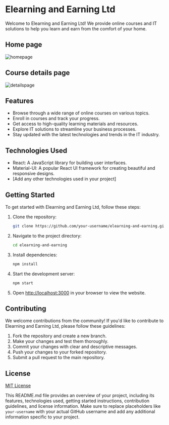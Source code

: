 # Elearning and Earning Ltd

Welcome to Elearning and Earning Ltd! We provide online courses and IT solutions to help you learn and earn from the comfort of your home.

## Home page

![homepage](https://github.com/DevAbdulAlim/elearning/assets/83014949/9bb762df-0644-4bbc-a037-631d2791e1d0)

## Course details page

![detailspage](https://github.com/DevAbdulAlim/elearning/assets/83014949/b2ceca91-12d2-4c3c-83f6-f9a44a60b1b2)


## Features

- Browse through a wide range of online courses on various topics.
- Enroll in courses and track your progress.
- Get access to high-quality learning materials and resources.
- Explore IT solutions to streamline your business processes.
- Stay updated with the latest technologies and trends in the IT industry.

## Technologies Used

- React: A JavaScript library for building user interfaces.
- Material-UI: A popular React UI framework for creating beautiful and responsive designs.
- [Add any other technologies used in your project]

## Getting Started

To get started with Elearning and Earning Ltd, follow these steps:

1. Clone the repository:

   ```bash
   git clone https://github.com/your-username/elearning-and-earning.git
   ```

2. Navigate to the project directory:

   ```bash
   cd elearning-and-earning
   ```

3. Install dependencies:

   ```bash
   npm install
   ```

4. Start the development server:

   ```bash
   npm start
   ```

5. Open [http://localhost:3000](http://localhost:3000) in your browser to view the website.

## Contributing

We welcome contributions from the community! If you'd like to contribute to Elearning and Earning Ltd, please follow these guidelines:

1. Fork the repository and create a new branch.
2. Make your changes and test them thoroughly.
3. Commit your changes with clear and descriptive messages.
4. Push your changes to your forked repository.
5. Submit a pull request to the main repository.

## License

[MIT License](LICENSE)

This README.md file provides an overview of your project, including its features, technologies used, getting started instructions, contribution guidelines, and license information. Make sure to replace placeholders like `your-username` with your actual GitHub username and add any additional information specific to your project.
